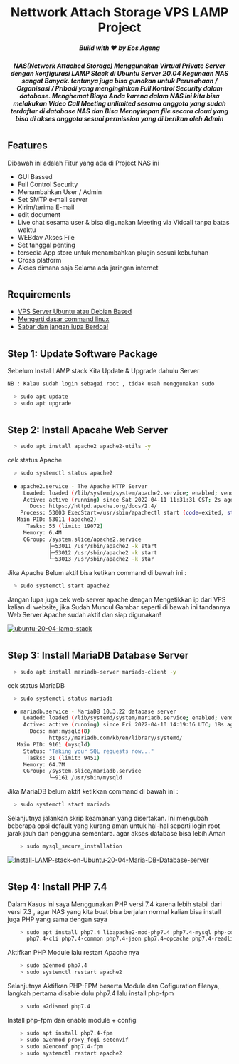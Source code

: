 
<h1 align="center">Nettwork Attach Storage VPS LAMP Project</h1>
<h5 align="center">Build with ❤️ by Eos Ageng</h5>
<h5 align="center">NAS(Network Attached Storage) Menggunakan Virtual Private Server dengan konfigurasi LAMP Stack di Ubuntu Server 20.04
Kegunaan NAS sangat Banyak. tentunya juga bisa gunakan untuk Perusahaan / Organisasi / Pribadi yang menginginkan Full Kontrol Security dalam database. Menghemat Biaya Anda karena dalam NAS ini kita bisa melakukan Video Call Meeting unlimited sesama anggota yang sudah terdaftar di database NAS dan Bisa Mennyimpan file secara cloud yang bisa di akses anggota sesuai permission yang di berikan oleh Admin</h5>

#

## Features
Dibawah ini adalah Fitur yang ada di Project NAS ini

- GUI Bassed
- Full Control Security
- Menambahkan User / Admin
- Set SMTP e-mail server 
- Kirim/terima E-mail
- edit document
- Live chat sesama user & bisa digunakan Meeting via Vidcall tanpa batas waktu
- WEBdav Akses File
- Set tanggal penting
- tersedia App store untuk menambahkan plugin sesuai kebutuhan
- Cross platform
- Akses dimana saja Selama ada jaringan internet

#
## Requirements

 - <a href="https://wa.me/+6285389914734?text=Saya%20Mau%20Beli%20VPS%20bang%20,%20untuk%20keperluan%20NAS%20project.%20">VPS Server Ubuntu atau Debian Based</a>
 - [Mengerti dasar command linux](https://bjpcjp.github.io/pdfs/devops/linux-commands-handbook.pdf)
 - [Sabar dan jangan lupa Berdoa!](https://www.youtube.com/watch?v=oft-ebWrgvg)

#
## Step 1: Update Software Package

<p>Sebelum Instal LAMP stack Kita Update & Upgrade dahulu Server</P>

```bash
NB : Kalau sudah login sebagai root , tidak usah menggunakan sudo
```

```bash
  > sudo apt update
  > sudo apt upgrade
```
#
## Step 2: Install Apacahe Web Server


```bash
  > sudo apt install apache2 apache2-utils -y
```
cek status Apache
```bash
  > sudo systemctl status apache2
  
  ● apache2.service - The Apache HTTP Server
     Loaded: loaded (/lib/systemd/system/apache2.service; enabled; vendor preset: enabled)
     Active: active (running) since Sat 2022-04-11 11:31:31 CST; 2s ago
       Docs: https://httpd.apache.org/docs/2.4/
    Process: 53003 ExecStart=/usr/sbin/apachectl start (code=exited, status=0/SUCCESS)
   Main PID: 53011 (apache2)
      Tasks: 55 (limit: 19072)
     Memory: 6.4M
     CGroup: /system.slice/apache2.service
             ├─53011 /usr/sbin/apache2 -k start
             ├─53012 /usr/sbin/apache2 -k start
             └─53013 /usr/sbin/apache2 -k star
```
Jika Apache Belum aktif bisa ketikan command di bawah ini :
```bash
  > sudo systemctl start apache2
```
Jangan lupa juga cek web server apache dengan Mengetikkan ip dari VPS kalian di website,
jika Sudah Muncul Gambar seperti di bawah ini tandannya Web Server Apache sudah aktif
dan siap digunakan!

<a href="https://ibb.co/jbvGXYF"><img src="https://i.ibb.co/LYz67yf/ubuntu-20-04-lamp-stack.webp" alt="ubuntu-20-04-lamp-stack" border="0"></a>

#
## Step 3: Install MariaDB Database Server

```bash
  > sudo apt install mariadb-server mariadb-client -y
```
cek status MariaDB
```bash
  > sudo systemctl status mariadb

  ● mariadb.service - MariaDB 10.3.22 database server
     Loaded: loaded (/lib/systemd/system/mariadb.service; enabled; vendor preset: enabled)
     Active: active (running) since Fri 2022-04-10 14:19:16 UTC; 18s ago
       Docs: man:mysqld(8)
             https://mariadb.com/kb/en/library/systemd/
   Main PID: 9161 (mysqld)
     Status: "Taking your SQL requests now..."
      Tasks: 31 (limit: 9451)
     Memory: 64.7M
     CGroup: /system.slice/mariadb.service
             └─9161 /usr/sbin/mysqld
```
Jika MariaDB belum aktif ketikkan command di bawah ini :

```bash
  > sudo systemctl start mariadb
```
Selanjutnya jalankan skrip keamanan yang disertakan. Ini mengubah beberapa opsi default yang kurang aman untuk hal-hal seperti login root jarak jauh dan pengguna sementara. 
agar akses database bisa lebih Aman

```bash
    > sudo mysql_secure_installation
```
<a href="https://ibb.co/4PH9PGB"><img src="https://i.ibb.co/18kh85H/Install-LAMP-stack-on-Ubuntu-20-04-Maria-DB-Database-server.webp" alt="Install-LAMP-stack-on-Ubuntu-20-04-Maria-DB-Database-server" border="0"></a>

#
## Step 4: Install PHP 7.4

Dalam Kasus ini saya Menggunakan PHP versi 7.4 karena lebih stabil dari versi 7.3 , agar NAS yang kita buat bisa berjalan normal kalian bisa install juga PHP yang sama dengan saya

```bash
    > sudo apt install php7.4 libapache2-mod-php7.4 php7.4-mysql php-common 
      php7.4-cli php7.4-common php7.4-json php7.4-opcache php7.4-readline 
```

Aktifkan PHP Module lalu restart Apache nya

```bash
    > sudo a2enmod php7.4
    > sudo systemctl restart apache2
```
Selanjutnya Aktifkan PHP-FPM beserta Module dan Cofiguration filenya, langkah pertama disable dulu php7.4 lalu install php-fpm
```bash
    > sudo a2dismod php7.4
```
Install php-fpm dan enable module + config
```bash
    > sudo apt install php7.4-fpm
    > sudo a2enmod proxy_fcgi setenvif
    > sudo a2enconf php7.4-fpm
    > sudo systemctl restart apache2
```
